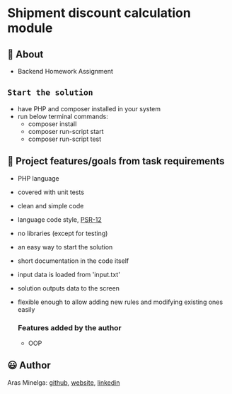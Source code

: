 # Shipment discount calculation module

## 🌟 About

-   Backend Homework Assignment

## `Start the solution`

-   have PHP and composer installed in your system
-   run below terminal commands:
    -   composer install
    -   composer run-script start
    -   composer run-script test

## 🎯 Project features/goals from task requirements

-   PHP language
-   covered with unit tests
-   clean and simple code
-   language code style, [PSR-12](https://www.php-fig.org/psr/psr-12/)
-   no libraries (except for testing)
-   an easy way to start the solution
-   short documentation in the code itself
-   input data is loaded from 'input.txt'
-   solution outputs data to the screen
-   flexible enough to allow adding new rules and modifying existing ones easily

    ### Features added by the author

    -   OOP

## 😃 Author

Aras Minelga: [github](https://github.com/Dirigentas), [website](https://aras.website/), [linkedin](https://www.linkedin.com/in/aras-minelga/)
